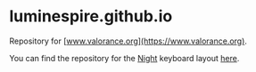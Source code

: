 # luminespire.github.io
Repository for [www.valorance.org](https://www.valorance.org).

You can find the repository for the [Night](https://www.valorance.org/night/) keyboard layout [here](https://github.com/luminespire/night-source).
